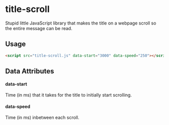# title-scroll
Stupid little JavaScript library that makes the title on a webpage scroll so the entire message can be read.

## Usage
```html
<script src="title-scroll.js" data-start="3000" data-speed="250"></script>
```
## Data Attributes

#### data-start
Time (in ms) that it takes for the title to initially start scrolling.

#### data-speed
Time (in ms) inbetween each scroll.
